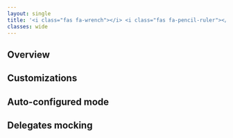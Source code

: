 ```yaml
---
layout: single
title: '<i class="fas fa-wrench"></i> <i class="fas fa-pencil-ruler"></i> Mocking frameworks integration - Overview'
classes: wide
---
```


## Overview

## Customizations

## Auto-configured mode

## Delegates mocking
